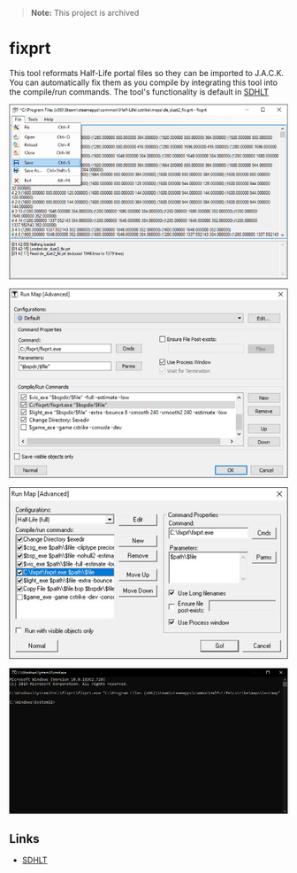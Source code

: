 > **Note:** This project is archived

# fixprt
This tool reformats Half-Life portal files so they can be imported to J.A.C.K. You can automatically fix them as you compile by integrating this tool into the compile/run commands. The tool's functionality is default in <a href="https://gamebanana.com/tools/6778">SDHLT</a>

![GUI demo](demo/5e8a916de6b88.jpg)

![J.A.C.K. run map](demo/5e8a916de3c18.jpg)

![VHE run map](demo/5e8a916ddfa81.jpg)

![CLI demo](demo/5e8a916ddee16.jpg)

## Links
- [SDHLT](https://github.com/seedee/SDHLT)
